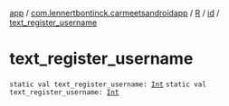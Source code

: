[app](../../../index.md) / [com.lennertbontinck.carmeetsandroidapp](../../index.md) / [R](../index.md) / [id](index.md) / [text_register_username](./text_register_username.md)

# text_register_username

`static val text_register_username: `[`Int`](https://kotlinlang.org/api/latest/jvm/stdlib/kotlin/-int/index.html)
`static val text_register_username: `[`Int`](https://kotlinlang.org/api/latest/jvm/stdlib/kotlin/-int/index.html)